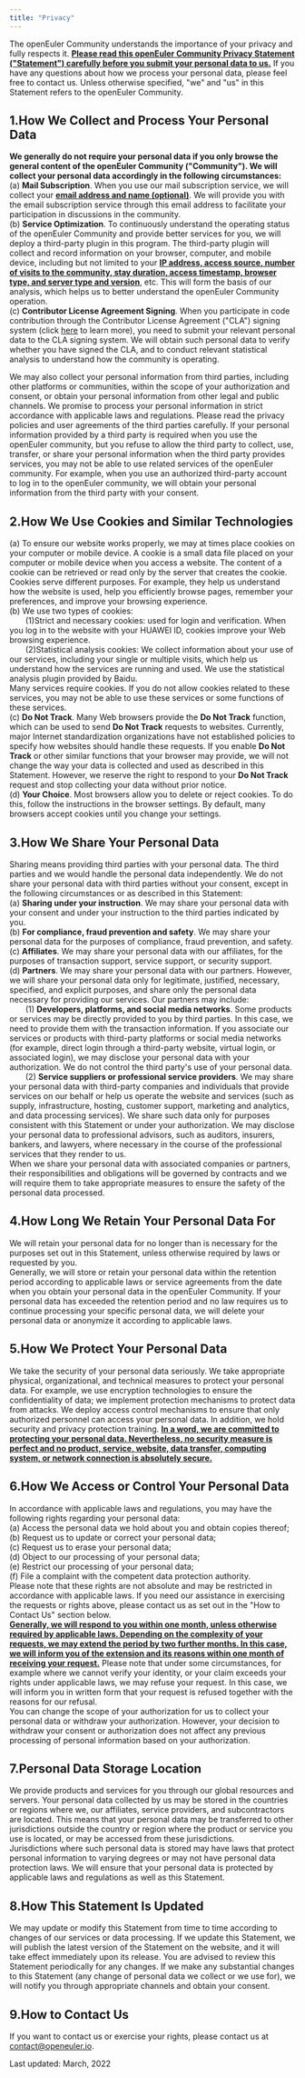 ```yaml
---
title: "Privacy"
---
```

<ClientOnly>
  <common-banner
      :pc-src="'/img/security/privacy-banner.png'"
      :mobile-src="'/img/security/privacy-banner.png'"
      :inside-name="'PRIVACY POLICY'"
      outside-name="Privacy"
  ></common-banner>
</ClientOnly>
<div class="other markdown">

The openEuler Community understands the importance of your privacy and fully respects it. <u>**Please read this openEuler Community Privacy Statement ("Statement") carefully before you submit your personal data to us.**</u> If you have any questions about how we process your personal data, please feel free to contact us. Unless otherwise specified, "we" and "us" in this Statement refers to the openEuler Community.

## 1.How We Collect and Process Your Personal Data
**We generally do not require your personal data if you only browse the general content of the openEuler Community ("Community"). We will collect your personal data accordingly in the following circumstances:**<br>
(a) **Mail Subscription**. When you use our mail subscription service, we will collect your <u>**email address and name (optional)**</u>. We will provide you with the email subscription service through this email address to facilitate your participation in discussions in the community.<br>
(b) **Service Optimization**. To continuously understand the operating status of the openEuler Community and provide better services for you, we will deploy a third-party plugin in this program. The third-party plugin will collect and record information on your browser, computer, and mobile device, including but not limited to your <u>**IP address, access source, number of visits to the community, stay duration, access timestamp, browser type, and server type and version**</u>, etc. This will form the basis of our analysis, which helps us to better understand the openEuler Community operation.<br>
(c) **Contributor License Agreement Signing**. When you participate in code contribution through the Contributor License Agreement ("CLA") signing system (click [<u>here</u>](https://clasign.osinfra.cn/sign/Z2l0ZWUlMkZvcGVuZXVsZXI=) to learn more), you need to submit your relevant personal data to the CLA signing system. We will obtain such personal data to verify whether you have signed the CLA, and to conduct relevant statistical analysis to understand how the community is operating.

We may also collect your personal information from third parties, including other platforms or communities, within the scope of your authorization and consent, or obtain your personal information from other legal and public channels. We promise to process your personal information in strict accordance with applicable laws and regulations. Please read the privacy policies and user agreements of the third parties carefully. If your personal information provided by a third party is required when you use the openEuler community, but you refuse to allow the third party to collect, use, transfer, or share your personal information when the third party provides services, you may not be able to use related services of the openEuler community. For example, when you use an authorized third-party account to log in to the openEuler community, we will obtain your personal information from the third party with your consent.

## 2.How We Use Cookies and Similar Technologies

(a) To ensure our website works properly, we may at times place cookies on your computer or mobile device. A cookie is a small data file placed on your computer or mobile device when you access a website. The content of a cookie can be retrieved or read only by the server that creates the cookie. Cookies serve different purposes. For example, they help us understand how the website is used, help you efficiently browse pages, remember your preferences, and improve your browsing experience.<br>
(b) We use two types of cookies:<br>
&emsp;&emsp;(1)Strict and necessary cookies: used for login and verification. When you log in to the website with your HUAWEI ID, cookies improve your Web browsing experience.<br>
&emsp;&emsp;(2)Statistical analysis cookies: We collect information about your use of our services, including your single or multiple visits, which help us understand how the services are running and used. We use the statistical analysis plugin provided by Baidu.<br>
Many services require cookies. If you do not allow cookies related to these services, you may not be able to use these services or some functions of these services.<br>
(c) **Do Not Track**. Many Web browsers provide the **Do Not Track** function, which can be used to send **Do Not Track** requests to websites. Currently, major Internet standardization organizations have not established policies to specify how websites should handle these requests. If you enable **Do Not Track** or other similar functions that your browser may provide, we will not change the way your data is collected and used as described in this Statement. However, we reserve the right to respond to your **Do Not Track** request and stop collecting your data without prior notice.<br>
(d) **Your Choice**. Most browsers allow you to delete or reject cookies. To do this, follow the instructions in the browser settings. By default, many browsers accept cookies until you change your settings.

## 3.How We Share Your Personal Data

Sharing means providing third parties with your personal data. The third parties and we would handle the personal data independently. We do not share your personal data with third parties without your consent, except in the following circumstances or as described in this Statement:<br>
(a) **Sharing under your instruction**. We may share your personal data with your consent and under your instruction to the third parties indicated by you.<br>
(b) **For compliance, fraud prevention and safety**. We may share your personal data for the purposes of compliance, fraud prevention, and safety.<br>
(c) **Affiliates**. We may share your personal data with our affiliates, for the purposes of transaction support, service support, or security support.<br>
(d) **Partners**. We may share your personal data with our partners. However, we will share your personal data only for legitimate, justified, necessary, specified, and explicit purposes, and share only the personal data necessary for providing our services. Our partners may include:<br>
&emsp;&emsp;(1) **Developers, platforms, and social media networks**. Some products or services may be directly provided to you by third parties. In this case, we need to provide them with the transaction information. If you associate our services or products with third-party platforms or social media networks (for example, direct login through a third-party website, virtual login, or associated login), we may disclose your personal data with your authorization. We do not control the third party's use of your personal data.<br>
&emsp;&emsp;(2) **Service suppliers or professional service providers**. We may share your personal data with third-party companies and individuals that provide services on our behalf or help us operate the website and services (such as supply, infrastructure, hosting, customer support, marketing and analytics, and data processing services). We share such data only for purposes consistent with this Statement or under your authorization. We may disclose your personal data to professional advisors, such as auditors, insurers, bankers, and lawyers, where necessary in the course of the professional services that they render to us.<br>
When we share your personal data with associated companies or partners, their responsibilities and obligations will be governed by contracts and we will require them to take appropriate measures to ensure the safety of the personal data processed.

## 4.How Long We Retain Your Personal Data For
We will retain your personal data for no longer than is necessary for the purposes set out in this Statement, unless otherwise required by laws or requested by you.<br>
Generally, we will store or retain your personal data within the retention period according to applicable laws or service agreements from the date when you obtain your personal data in the openEuler Community. If your personal data has exceeded the retention period and no law requires us to continue processing your specific personal data, we will delete your personal data or anonymize it according to applicable laws.

## 5.How We Protect Your Personal Data
We take the security of your personal data seriously. We take appropriate physical, organizational, and technical measures to protect your personal data. For example, we use encryption technologies to ensure the confidentiality of data; we implement protection mechanisms to protect data from attacks. We deploy access control mechanisms to ensure that only authorized personnel can access your personal data. In addition, we hold security and privacy protection training. <u>**In a word, we are committed to protecting your personal data. Nevertheless, no security measure is perfect and no product, service, website, data transfer, computing system, or network connection is absolutely secure.**</u>

## 6.How We Access or Control Your Personal Data
In accordance with applicable laws and regulations, you may have the following rights regarding your personal data:<br>
(a) Access the personal data we hold about you and obtain copies thereof;<br>
(b) Request us to update or correct your personal data;<br>
(c) Request us to erase your personal data;<br>
(d) Object to our processing of your personal data;<br>
(e) Restrict our processing of your personal data;<br>
(f) File a complaint with the competent data protection authority.<br>
Please note that these rights are not absolute and may be restricted in accordance with applicable laws. If you need our assistance in exercising the requests or rights above, please contact us as set out in the "How to Contact Us" section below.<br>
<u>**Generally, we will respond to you within one month, unless otherwise required by applicable laws. Depending on the complexity of your requests, we may extend the period by two further months. In this case, we will inform you of the extension and its reasons within one month of receiving your request.**</u> Please note that under some circumstances, for example where we cannot verify your identity, or your claim exceeds your rights under applicable laws, we may refuse your request. In this case, we will inform you in written form that your request is refused together with the reasons for our refusal.<br>
You can change the scope of your authorization for us to collect your personal data or withdraw your authorization. However, your decision to withdraw your consent or authorization does not affect any previous processing of personal information based on your authorization.

## 7.Personal Data Storage Location
We provide products and services for you through our global resources and servers. Your personal data collected by us may be stored in the countries or regions where we, our affiliates, service providers, and subcontractors are located. This means that your personal data may be transferred to other jurisdictions outside the country or region where the product or service you use is located, or may be accessed from these jurisdictions.<br>
Jurisdictions where such personal data is stored may have laws that protect personal information to varying degrees or may not have personal data protection laws. We will ensure that your personal data is protected by applicable laws and regulations as well as this Statement.

## 8.How This Statement Is Updated

We may update or modify this Statement from time to time according to changes of our services or data processing. If we update this Statement, we will publish the latest version of the Statement on the website, and it will take effect immediately upon its release. You are advised to review this Statement periodically for any changes. If we make any substantial changes to this Statement (any change of personal data we collect or we use for), we will notify you through appropriate channels and obtain your consent.

## 9.How to Contact Us
If you want to contact us or exercise your rights, please contact us at <contact@openeuler.io>.


Last updated: March, 2022

</div>